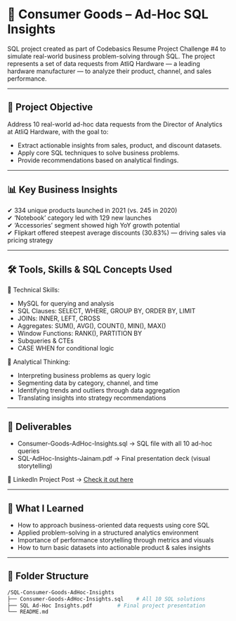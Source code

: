 # 🧠 Consumer Goods – Ad-Hoc SQL Insights

SQL project created as part of Codebasics Resume Project Challenge #4 to simulate real-world business problem-solving through SQL. The project represents a set of data requests from AtliQ Hardware — a leading hardware manufacturer — to analyze their product, channel, and sales performance.

---

## 🎯 Project Objective

Address 10 real-world ad-hoc data requests from the Director of Analytics at AtliQ Hardware, with the goal to:

- Extract actionable insights from sales, product, and discount datasets.
- Apply core SQL techniques to solve business problems.
- Provide recommendations based on analytical findings.

---

## 📊 Key Business Insights

✔ 334 unique products launched in 2021 (vs. 245 in 2020)  
✔ ‘Notebook’ category led with 129 new launches  
✔ ‘Accessories’ segment showed high YoY growth potential  
✔ Flipkart offered steepest average discounts (30.83%) — driving sales via pricing strategy  

---

## 🛠️ Tools, Skills & SQL Concepts Used

📌 Technical Skills:

- MySQL for querying and analysis
- SQL Clauses: SELECT, WHERE, GROUP BY, ORDER BY, LIMIT
- JOINs: INNER, LEFT, CROSS
- Aggregates: SUM(), AVG(), COUNT(), MIN(), MAX()
- Window Functions: RANK(), PARTITION BY
- Subqueries & CTEs
- CASE WHEN for conditional logic

📌 Analytical Thinking:

- Interpreting business problems as query logic  
- Segmenting data by category, channel, and time  
- Identifying trends and outliers through data aggregation  
- Translating insights into strategy recommendations  

---

## 📄 Deliverables

- Consumer-Goods-AdHoc-Insights.sql → SQL file with all 10 ad-hoc queries  
- SQL-AdHoc-Insights-Jainam.pdf → Final presentation deck (visual storytelling)  

💬 LinkedIn Project Post → [Check it out here](https://www.linkedin.com/feed/update/urn:li:activity:7349295173006225409/)


---

## 🚀 What I Learned

- How to approach business-oriented data requests using core SQL  
- Applied problem-solving in a structured analytics environment  
- Importance of performance storytelling through metrics and visuals  
- How to turn basic datasets into actionable product & sales insights  

---

## 📂 Folder Structure

```bash
/SQL-Consumer-Goods-AdHoc-Insights
├── Consumer-Goods-AdHoc-Insights.sql    # All 10 SQL solutions
├── SQL Ad-Hoc Insights.pdf        # Final project presentation
└── README.md
